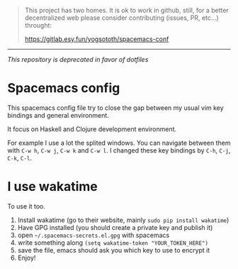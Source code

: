 > This project has two homes.
> It is ok to work in github, still, for a better decentralized web
> please consider contributing (issues, PR, etc...) throught:
>
> https://gitlab.esy.fun/yogsototh/spacemacs-conf

---


*This repository is deprecated in favor of dotfiles*

# Spacemacs config

This spacemacs config file try to close the gap between
my usual vim key bindings and general environment.

It focus on Haskell and Clojure development environment.

For example I use a lot the splited windows.
You can navigate between them with `C-w h`, `C-w j`, `C-w k` and `C-w l`.
I changed these key bindings by `C-h`, `C-j`, `C-k`, `C-l`.

# I use wakatime

To use it too.

1. Install wakatime (go to their website, mainly `sudo pip install wakatime`)
2. Have GPG installed (you should create a private key and publish it)
3. open `~/.spacemacs-secrets.el.gpg` with spacemacs
4. write something along `(setq wakatime-token "YOUR_TOKEN_HERE")`
5. save the file, emacs should ask you which key to use to encrypt it
6. Enjoy!
